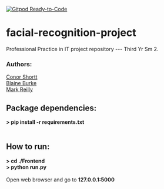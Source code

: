 [![Gitpod Ready-to-Code](https://img.shields.io/badge/Gitpod-Ready--to--Code-blue?logo=gitpod)](https://gitpod.io/#https://github.com/conorshortt123/facial-recognition-project) 

# facial-recognition-project
Professional Practice in IT project repository --- Third Yr Sm 2.</br>
### Authors:

[Conor Shortt](https://github.com/conorshortt123)</br>
[Blaine Burke](https://github.com/BurkeBlaine1999)</br>
[Mark Reilly](https://github.com/MarkReillyGMIT)</br>

## Package dependencies:</br>
<b>> pip install -r requirements.txt</b></br></br>
## How to run:</br>
<b>> cd ./Frontend</b></br>
<b>> python run.py</b></br></br>
Open web browser and go to <b>127.0.0.1:5000</b>
